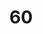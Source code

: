 ---
title: "60"
imageurl: "https://imgs1.thamizhnation.org/assets/60.webp"
dwnurl: "https://imgs1.thamizhnation.org/img/60.jpg"
tags: ['thalaivar']
---